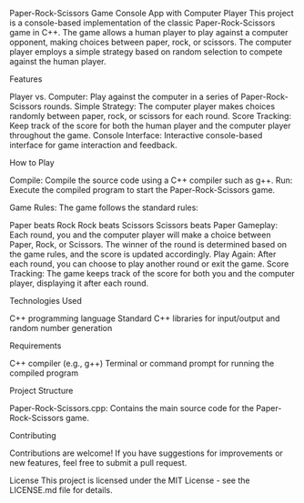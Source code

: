 Paper-Rock-Scissors Game Console App with Computer Player
This project is a console-based implementation of the classic Paper-Rock-Scissors game in C++. The game allows a human player to play against a computer opponent, making choices between paper, rock, or scissors. The computer player employs a simple strategy based on random selection to compete against the human player.

Features

Player vs. Computer: Play against the computer in a series of Paper-Rock-Scissors rounds.
Simple Strategy: The computer player makes choices randomly between paper, rock, or scissors for each round.
Score Tracking: Keep track of the score for both the human player and the computer player throughout the game.
Console Interface: Interactive console-based interface for game interaction and feedback.

How to Play

Compile: Compile the source code using a C++ compiler such as g++.
Run: Execute the compiled program to start the Paper-Rock-Scissors game.

Game Rules: The game follows the standard rules:

Paper beats Rock
Rock beats Scissors
Scissors beats Paper
Gameplay: Each round, you and the computer player will make a choice between Paper, Rock, or Scissors. The winner of the round is determined based on the game rules, and the score is updated accordingly.
Play Again: After each round, you can choose to play another round or exit the game.
Score Tracking: The game keeps track of the score for both you and the computer player, displaying it after each round.

Technologies Used

C++ programming language
Standard C++ libraries for input/output and random number generation

Requirements

C++ compiler (e.g., g++)
Terminal or command prompt for running the compiled program

Project Structure

Paper-Rock-Scissors.cpp: Contains the main source code for the Paper-Rock-Scissors game.

Contributing

Contributions are welcome! If you have suggestions for improvements or new features, feel free to submit a pull request.

License
This project is licensed under the MIT License - see the LICENSE.md file for details.
